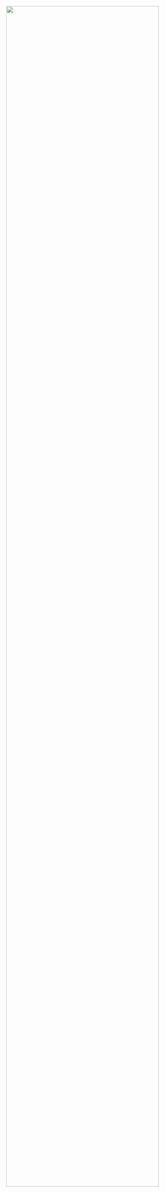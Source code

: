 <p align="center">
  <img align="center" src="https://user-images.githubusercontent.com/46363213/89596930-7528bd00-d80d-11ea-8647-0c3de1505982.gif" width=90%>
</p>

<!--
### Hi there 👋

Here are some ideas to get you started:

- 🔭 I’m currently working on ...
- 🌱 I’m currently learning ...
- 👯 I’m looking to collaborate on ...
- 🤔 I’m looking for help with ...
- 💬 Ask me about ...
- 📫 How to reach me: ...
- 😄 Pronouns: ...
- ⚡ Fun fact: ...
-->
